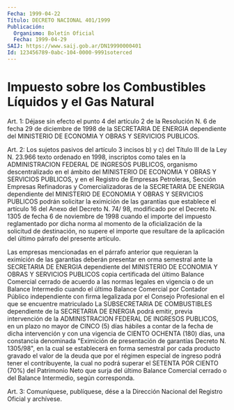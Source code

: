 ```yaml
---
Fecha: 1999-04-22
Título: DECRETO NACIONAL 401/1999
Publicación:
  Organismo: Boletín Oficial
  Fecha: 1999-04-29
SAIJ: https://www.saij.gob.ar/DN19990000401
Id: 123456789-0abc-104-0000-9991soterced
---
```

# Impuesto sobre los Combustibles Líquidos y el Gas Natural

<a id="1"></a>
Art. 1:  Déjase  sin efecto el punto 4 del artículo 2 de  la Resolución N. 6 de fecha 29 de diciembre de 1998 de la SECRETARIA DE ENERGIA dependiente del MINISTERIO  DE ECONOMIA Y OBRAS Y SERVICIOS PUBLICOS.

<a id="2"></a>
Art. 2: Los sujetos pasivos del artículo 3 incisos b) y c) del Título III de la Ley N. 23.966 texto ordenado en 1998, inscriptos como  tales en la ADMINISTRACION  FEDERAL  DE  INGRESOS  PUBLICOS, organismo descentralizado en el ámbito del MINISTERIO DE ECONOMIA Y OBRAS Y SERVICIOS PUBLICOS, y en el Registro de Empresas Petroleras, Sección  Empresas Refinadoras y Comercializadoras de la SECRETARIA DE ENERGIA dependiente del MINISTERIO DE ECONOMIA Y OBRAS Y SERVICIOS  PUBLICOS podrán solicitar la eximición de las garantías que establece el artículo 16 del Anexo del Decreto N. 74/ 98, modificado por el Decreto N. 1305 de fecha 6 de noviembre de 1998 cuando el importe del impuesto reglamentado por dicha norma al momento  de la oficialización de la solicitud  de  destinación,  no supere el importe que resultare de la aplicación del último párrafo del presente artículo.

Las empresas  mencionadas en el párrafo anterior que requieran la eximición de las garantías deberán presentar en  orma  semestral ante la SECRETARIA DE ENERGIA dependiente del MINISTERIO DE ECONOMIA  Y OBRAS Y SERVICIOS PUBLICOS copia certificada del último Balance Comercial  cerrado  de  acuerdo  a  las  normas  legales en vigencia o de un Balance Intermedio cuando el último Balance Comercial por Contador Público independiente con firma legalizada por el Consejo Profesional en el que se encuentre  matriculado La SUBSECRETARIA DE COMBUSTIBLES dependiente de  la  SECRETARIA  DE ENERGIA podrá emitir, previa intervención de la ADMINISTRACION FEDERAL  DE INGRESOS PUBLICOS, en un plazo no mayor de CINCO (5) días hábiles  a  contar de la fecha de dicha intervención y con una vigencia de CIENTO  OCHENTA  (180)  días, una constancia denominada "Eximición de presentación de garantías Decreto N. 1305/98", en la cual se establecerá en forma semestral por cada producto gravado el valor  de  la  deuda  que por el régimen especial de ingreso  podrá tener el contribuyente,  la  cual  no  podrá superar el SETENTA POR CIENTO  (70%)  del  Patrimonio Neto que surja  del  último  Balance Comercial  cerrado  o del  Balance  Intermedio,  según  corresponda.

<a id="3"></a>
Art. 3: Comuníquese,  publíquese, dése a la Dirección Nacional del Registro Oficial y archívese.